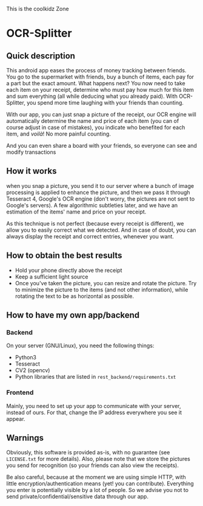 This is the coolkidz Zone

# OCR-Splitter
## Quick description
This android app eases the process of money tracking between friends. You go to the supermarket with friends, buy a bunch of items, each pay for a part but the exact amount. What happens next? You now need to take each item on your receipt, determine who must pay how much for this item and sum everything (all while deducing what you already paid). With OCR-Splitter, you spend more time laughing with your friends than counting.

With our app, you can just snap a picture of the receipt, our OCR engine will automatically determine the name and price of each item (you can of course adjust in case of mistakes), you indicate who benefited for each item, and *voilà*! No more painful counting. 

And you can even share a board with your friends, so everyone can see and modify transactions

## How it works
when you snap a picture, you send it to our server where a bunch of image processing is applied to enhance the picture, and then we pass it through Tesseract 4, Google's OCR engine (don't worry, the pictures are not sent to Google's servers). A few algorithmic subtleties later, and we have an estimation of the items' name and price on your receipt.

As this technique is not perfect (because every receipt is different), we allow you to easily correct what we detected. And in case of doubt, you can always display the receipt and correct entries, whenever you want.

## How to obtain the best results
* Hold your phone directly above the receipt
* Keep a sufficient light source
* Once you've taken the picture, you can resize and rotate the picture. Try to minimize the picture to the items (and not other information), while rotating the text to be as horizontal as possible.

## How to have my own app/backend
### Backend
On your server (GNU/Linux), you need the following things:
* Python3
* Tesseract
* CV2 (opencv)
* Python libraries that are listed in `rest_backend/requirements.txt`

### Frontend
Mainly, you need to set up your app to communicate with your server, instead of ours. For that, change the IP address everywhere you see it appear.

## Warnings
Obviously, this software is provided as-is, with no guarantee (see `LICENSE.txt` for more details). Also, please note that we store the pictures you send for recognition (so your friends can also view the receipts).

Be also careful, because at the moment we are using simple HTTP, with little encryption/authentication means (yet! you can contribute). Everything you enter is potentially visible by a lot of people. So we advise you not to send private/confidential/sensitive data through our app.